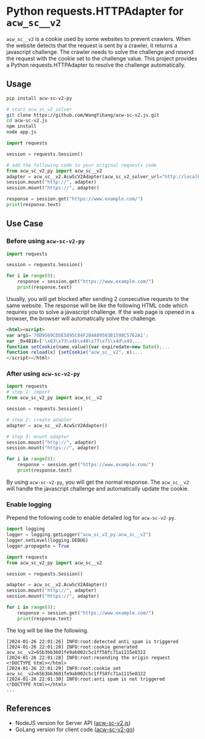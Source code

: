 # Python requests.HTTPAdapter for `acw_sc__v2`

`acw_sc__v2` is a cookie used by some websites to prevent crawlers.
When the website detects that the request is sent by a crawler, it returns a javascript challenge. The crawler needs to solve the challenge and resend the request with the cookie set to the challenge value.
This project provides a Python requests.HTTPAdapter to resolve the challenge automatically.

## Usage

```bash
pip install acw-sc-v2-py
```

```bash
# start acw_sc_v2_solver
git clone https://github.com/WangYihang/acw-sc-v2.js.git
cd acw-sc-v2.js
npm install
node app.js
```

```python
import requests

session = requests.Session()

# add the following code to your original requests code
from acw_sc_v2_py import acw_sc__v2 
adapter = acw_sc__v2.AcwScV2Adapter(acw_sc_v2_solver_url="http://localhost:3000/")
session.mount("http://", adapter)
session.mount("https://", adapter)

response = session.get("https://www.example.com/")
print(response.text)
```

## Use Case

### Before using `acw-sc-v2-py`

``` python
import requests

session = requests.Session()

for i in range(8):
    response = session.get("https://www.example.com/")
    print(response.text)
```

Usually, you will get blocked after sending 2 consecutive requests to
the same website. The response will be like the following HTML code
which requires you to solve a javascript challenge. If the web page is
opened in a browser, the browser will automatically solve the challenge.

``` html
<html><script>
var arg1='70D9569CD5E5895C84F284A09503B1598C5762A1';
var _0x4818=['\x63\x73\x4b\x48\x77\x71\x4d\x49,...
function setCookie(name,value){var expiredate=new Date();...
function reload(x) {setCookie("acw_sc__v2", x);...
</script></html>
```

### After using `acw-sc-v2-py`

``` python
import requests
# step 1: import
from acw_sc_v2_py import acw_sc__v2 

session = requests.Session()

# step 2: create adapter
adapter = acw_sc__v2.AcwScV2Adapter()

# step 3: mount adapter
session.mount("http://", adapter)
session.mount("https://", adapter)

for i in range(8):
    response = session.get("https://www.example.com/")
    print(response.text)
```

By using `acw-sc-v2-py`, you will get the normal response. The
`acw_sc__v2` will handle the javascript challenge and automatically
update the cookie.

### Enable logging

Prepend the following code to enable detailed log for `acw-sc-v2-py`.

``` python
import logging
logger = logging.getLogger("acw_sc_v2_py.acw_sc__v2")
logger.setLevel(logging.DEBUG)
logger.propagate = True

import requests
from acw_sc_v2_py import acw_sc__v2 

session = requests.Session()

adapter = acw_sc__v2.AcwScV2Adapter()
session.mount("http://", adapter)
session.mount("https://", adapter)

for i in range(8):
    response = session.get("https://www.example.com/")
    print(response.text)
```

The log will be like the following.

``` plain
[2024-01-26 22:01:26] INFO:root:detected anti spam is triggered
[2024-01-26 22:01:28] INFO:root:cookie generated acw_sc__v2=65b3bb3601fe9ab002c5c1ff58fc71a1115e8322
[2024-01-26 22:01:28] INFO:root:resending the origin request
<!DOCTYPE html></html>
[2024-01-26 22:01:29] INFO:root:cookie set acw_sc__v2=65b3bb3601fe9ab002c5c1ff58fc71a1115e8322
[2024-01-26 22:01:30] INFO:root:anti spam is not triggered
<!DOCTYPE html></html>
...
```

## References

* NodeJS version for Server API ([acw-sc-v2.js](https://github.com/WangYihang/acw-sc-v2.js))
* GoLang version for client code ([acw-sc-v2-go](https://github.com/WangYihang/acw-sc-v2-go))
